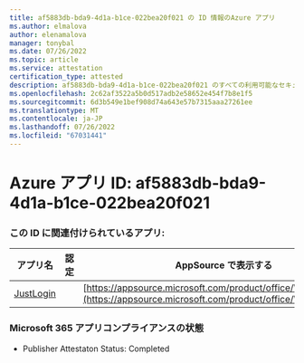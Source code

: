 ```yaml
---
title: af5883db-bda9-4d1a-b1ce-022bea20f021 の ID 情報のAzure アプリ
ms.author: elmalova
author: elenamalova
manager: tonybal
ms.date: 07/26/2022
ms.topic: article
ms.service: attestation
certification_type: attested
description: af5883db-bda9-4d1a-b1ce-022bea20f021 のすべての利用可能なセキュリティとコンプライアンス情報。
ms.openlocfilehash: 2c62af3522a5b0d517adb2e58652e454f7b8e1f5
ms.sourcegitcommit: 6d3b549e1bef908d74a643e57b7315aaa27261ee
ms.translationtype: MT
ms.contentlocale: ja-JP
ms.lasthandoff: 07/26/2022
ms.locfileid: "67031441"
---
```

# <a name="azure-app-id-af5883db-bda9-4d1a-b1ce-022bea20f021"></a>Azure アプリ ID: af5883db-bda9-4d1a-b1ce-022bea20f021


### <a name="apps-associated-with-this-id"></a>この ID に関連付けられているアプリ:
| **アプリ名** | **認定** | **AppSource で表示する** |
|--------------|---------------|-----------------------|
| [JustLogin](../forward/WA200004314.md) |  | [https://appsource.microsoft.com/product/office/WA200004314](https://appsource.microsoft.com/product/office/WA200004314) |

### <a name="microsoft-365-app-compliance-status"></a>Microsoft 365 アプリコンプライアンスの状態
- Publisher Attestaton Status: Completed

